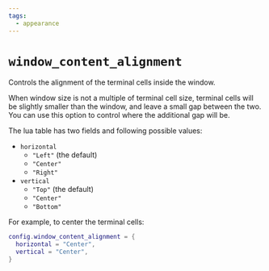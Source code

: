 ```yaml
---
tags:
  - appearance
---
```

# `window_content_alignment`

Controls the alignment of the terminal cells inside the window.

When window size is not a multiple of terminal cell size, terminal cells will be slightly smaller than the window, and leave a small gap between the two.
You can use this option to control where the additional gap will be.

The lua table has two fields and following possible values:

* `horizontal`
    * `"Left"` (the default)
    * `"Center"`
    * `"Right"`
* `vertical`
    * `"Top"` (the default)
    * `"Center"`
    * `"Bottom"`

For example, to center the terminal cells:

```lua
config.window_content_alignment = {
  horizontal = "Center",
  vertical = "Center",
}
```
